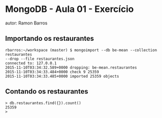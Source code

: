 # MongoDB - Aula 01 - Exercício
autor: Ramon Barros

## Importando os restaurantes

```
rbarros:~/workspace (master) $ mongoimport --db be-mean --collection restaurantes 
--drop --file restaurantes.json                                                 
connected to: 127.0.0.1
2015-11-10T03:34:32.589+0000 dropping: be-mean.restaurantes
2015-11-10T03:34:33.484+0000 check 9 25359
2015-11-10T03:34:33.485+0000 imported 25359 objects
```

## Contando os restaurantes

```
> db.restaurantes.find({}).count()
25359
> 
```
